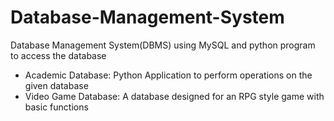 # Database-Management-System
Database Management System(DBMS) using MySQL and python program to access the database
- Academic Database: Python Application to perform operations on the given database
- Video Game Database: A database designed for an RPG style game with basic functions
